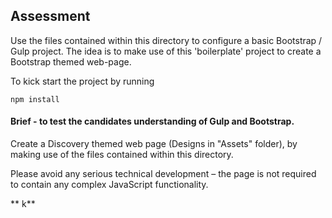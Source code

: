 ## Assessment

Use the files contained within this directory to configure a basic Bootstrap / Gulp project. 
The idea is to make use of this 'boilerplate' project to create a Bootstrap themed web-page.

To kick start the project by running

```
npm install
```

#### Brief - to test the candidates understanding of Gulp and Bootstrap. 
Create a Discovery themed web page (Designs in "Assets" folder), by making use of the files contained within this directory. 

Please avoid any serious technical development – the page is not required to contain any complex JavaScript functionality.

** k**









